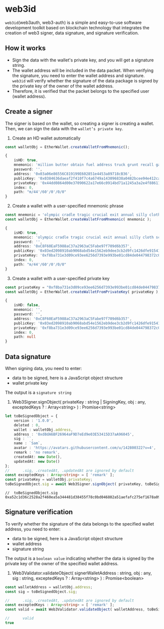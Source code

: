 # web3id
`web3id`(web3auth, web3-auth) is a simple and easy-to-use software development toolkit based on blockchain technology that integrates the creation of web3 signer, data signature, and signature verification.

## How it works
- Sign the data with the wallet's private key, and you will get a signature string.
- The wallet address will be included in the data packet. When verifying the signature, you need to enter the wallet address and signature. `web3id` will verify whether the signature of the data package is signed by the private key of the owner of the wallet address. 
- Therefore, it is verified that the packet belongs to the specified user (wallet address).


## Create a signer
The signer is based on the wallet, so creating a signer is creating a wallet. Then, we can sign the data with the `wallet’s private key`.

1. Create an HD wallet automatically
```typescript
const walletObj = EtherWallet.createWalletFromMnemonic();
```

```typescript
{
    isHD: true,
    mnemonic: 'million butter obtain fuel address truck grunt recall gain rotate debris flee',
    password: '',
    address: '0x03a06e86556C819199E602851e4453a89718cB36',
    publicKey: '0x0384636daeaf2f410f7c4a6749a143096838a0482bcee94e412ca3a683bca3ac00',
    privateKey: '0x44dd0864d00e37090622a17e66c0914bd71a1245a3a2e4f88611775854f4eafc',
    index: 0,
    path: "m/44'/60'/0'/0/0"
}
```

2. Create a wallet with a user-specified mnemonic phrase
```typescript
const mnemonic = 'olympic cradle tragic crucial exit annual silly cloth scale fine gesture ancient';
const walletObj = EtherWallet.createWalletFromMnemonic( mnemonic );
```
```typescript
{
    isHD: true,
    mnemonic: 'olympic cradle tragic crucial exit annual silly cloth scale fine gesture ancient',
    password: '',
    address: '0xC8F60EaF5988aC37a2963aC5Fabe97f709d6b357',
    publicKey: '0x03ed2098910ab9068abd54e1562eb9dee3cb2d9fc1426dfe91541970a89b5aa622',
    privateKey: '0xf8ba731e3d09ce93ee6256d7393e993be01cd84de044798372c0d1a8ad9b952a',
    index: 0,
    path: "m/44'/60'/0'/0/0"
}
```


3. Create a wallet with a user-specified private key
```typescript
const privateKey = "0xf8ba731e3d09ce93ee6256d7393e993be01cd84de044798372c0d1a8ad9b952a";
const walletObj = EtherWallet.createWalletFromPrivateKey( privateKey );
```
```typescript
{
    isHD: false,
    mnemonic: '',
    password: '',
    address: '0xC8F60EaF5988aC37a2963aC5Fabe97f709d6b357',
    publicKey: '0x03ed2098910ab9068abd54e1562eb9dee3cb2d9fc1426dfe91541970a89b5aa622',
    privateKey: '0xf8ba731e3d09ce93ee6256d7393e993be01cd84de044798372c0d1a8ad9b952a',
    index: 0,
    path: null
}
```



## Data signature
When signing data, you need to enter:
- data to be signed, here is a JavaScript object structure
- wallet private key

The output is a `signature string`

1. Web3Signer.signObject( privateKey : string | SigningKey, obj : any, exceptedKeys ? : Array&lt;string&gt; ) : Promise&lt;string&gt;
```typescript
let toBeSignedObject = {
	version : '1.0.0',
	deleted : 0,
	wallet : walletObj.address,
	address : '0xd8dA6BF26964aF9D7eEd9e03E53415D37aA96045',
	sig : ``,
	name : `Sam`,
	avatar : 'https://avatars.githubusercontent.com/u/142800322?v=4',
	remark : 'no remark',
	createdAt: new Date(),
	updatedAt: new Date()
};
//      .sig, .createdAt, .updatedAt are ignored by default 
const exceptedKeys : Array<string> = [ 'remark' ];
const privateKey = walletObj.privateKey;
toBeSignedObject.sig = await Web3Signer.signObject( privateKey, toBeSignedObject, exceptedKeys );
```
```
//  toBeSignedObject.sig
0xa52c1d36c2528a2f460ea5a344481d38455f78c0bd046802a51aefafc275ef1678a09aa8151e49cc2880131ad247fd6d469e1367b16ff08eff3ccfa9d654679f1c
```

## Signature verification
To verify whether the signature of the data belongs to the specified wallet address, you need to enter:
- data to be signed, here is a JavaScript object structure
- wallet address
- signature string

The output is a `boolean value` indicating whether the data is signed by the private key of the owner of the specified wallet address.

1. Web3Validator.validateObject( signerWalletAddress : string, obj : any, sig : string, exceptedKeys ? : Array&lt;string&gt; ) : Promise&lt;boolean&gt;
```typescript
const walletAddress = walletObj.address;
const sig = toBeSignedObject.sig;

//      .sig, .createdAt, .updatedAt are ignored by default
const exceptedKeys : Array<string> = [ 'remark' ];
const valid = await Web3Validator.validateObject( walletAddress, toBeSignedObject, sig, exceptedKeys );
```
```typescript
//      valid
true
```
